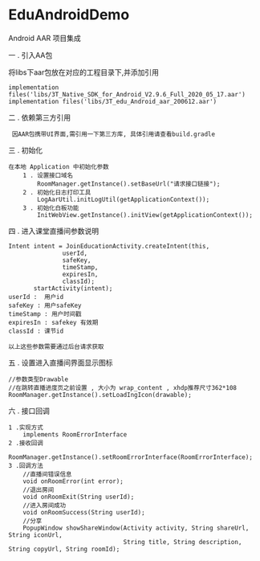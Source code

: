# EduAndroidDemo
Android AAR 项目集成

一 . 引入AA包

   将libs下aar包放在对应的工程目录下,并添加引用

    implementation files('libs/3T_Native_SDK_for_Android_V2.9.6_Full_2020_05_17.aar')
    implementation files('libs/3T_edu_Android_aar_200612.aar')

二 . 依赖第三方引用

     因AAR包携带UI界面,需引用一下第三方库, 具体引用请查看build.gradle

三 . 初始化

    在本地 Application 中初始化参数
    	1 . 设置接口域名
    	    RoomManager.getInstance().setBaseUrl("请求接口链接");
    	2 . 初始化日志打印工具
    	    LogAarUtil.initLogUtil(getApplicationContext());
    	3 . 初始化白板功能
    	    InitWebView.getInstance().initView(getApplicationContext());

四 . 进入课堂直播间参数说明

    Intent intent = JoinEducationActivity.createIntent(this,
    	           userId,
    	           safeKey,
    	           timeStamp,
    	           expiresIn,
    	           classId);
    	   startActivity(intent);
    userId :  用户id
    safeKey : 用户safeKey
    timeStamp : 用户时间戳
    expiresIn : safekey 有效期
    classId : 课节id

    以上这些参数需要通过后台请求获取

五 . 设置进入直播间界面显示图标

    //参数类型Drawable
    //在跳转直播进度页之前设置 , 大小为 wrap_content , xhdp推荐尺寸362*108
    RoomManager.getInstance().setLoadIngIcon(drawable);

六 . 接口回调

    1 .实现方式
        implements RoomErrorInterface
    2 .接收回调
        RoomManager.getInstance().setRoomErrorInterface(RoomErrorInterface);
    3 .回调方法
        //直播间错误信息
        void onRoomError(int error);
        //退出房间
        void onRoomExit(String userId);
        //进入房间成功
        void onRoomSuccess(String userId);
        //分享
        PopupWindow showShareWindow(Activity activity, String shareUrl, String iconUrl,
                                    String title, String description, String copyUrl, String roomId);






























